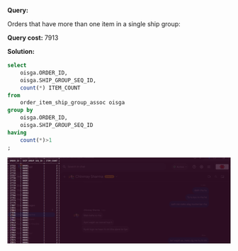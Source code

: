**Query:**

Orders that have more than one item in a single ship group:

**Query cost:** 7913

**Solution:**

```sql
select
    oisga.ORDER_ID,
    oisga.SHIP_GROUP_SEQ_ID,
    count(*) ITEM_COUNT
from
    order_item_ship_group_assoc oisga
group by
    oisga.ORDER_ID,
    oisga.SHIP_GROUP_SEQ_ID
having
    count(*)>1
;
```

![alt text](image.png)
